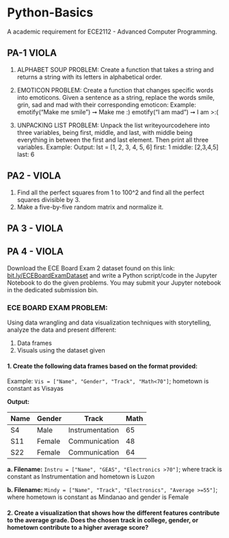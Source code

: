 # Python-Basics
A academic requirement for ECE2112 - Advanced Computer Programming.

## PA-1 VIOLA
1. ALPHABET SOUP PROBLEM: Create a function that takes a string and returns a string with its letters in alphabetical order.
2. EMOTICON PROBLEM: Create a function that changes specific words into emoticons. Given a sentence as a string, replace the words smile, grin, sad and mad with their corresponding emoticon: 
Example: 
emotify(“Make me smile”) ➞ Make me :) 
emotify(“I am mad”) ➞ I am >:(

3. UNPACKING LIST PROBLEM: Unpack the list writeyourcodehere into three variables, being first,  middle, and last, with middle being everything in between the first and last element. Then print all three 
variables. 
Example: 
Output: 
lst = [1, 2, 3, 4, 5, 6] 
first: 1 
middle: [2,3,4,5] 
last: 6

## PA2 - VIOLA
1. Find all the perfect squares from 1 to 100^2 and find all the perfect squares divisible by 3.
2. Make a five-by-five random matrix and normalize it.

## PA 3 - VIOLA

## PA 4 - VIOLA
Download the ECE Board Exam 2 dataset found on this link: [bit.ly/ECEBoardExamDataset](bit.ly/ECEBoardExamDataset) and write a Python script/code in the Jupyter Notebook to do the given problems. You may submit your Jupyter notebook in the dedicated submission bin.

### ECE BOARD EXAM PROBLEM:
Using data wrangling and data visualization techniques with storytelling, analyze the data and present different:
1. Data frames
2. Visuals using the dataset given

#### 1. Create the following data frames based on the format provided:
Example: `Vis = ["Name", "Gender", "Track", "Math<70"]`; hometown is constant as Visayas

**Output:**

| Name | Gender | Track         | Math |
|------|--------|---------------|------|
| S4   | Male   | Instrumentation | 65   |
| S11  | Female | Communication  | 48   |
| S22  | Female | Communication  | 64   |

**a. Filename:** `Instru = ["Name", "GEAS", "Electronics >70"]`; where track is constant as Instrumentation and hometown is Luzon

**b. Filename:** `Mindy = ["Name", "Track", "Electronics", "Average >=55"]`; where hometown is constant as Mindanao and gender is Female

#### 2. Create a visualization that shows how the different features contribute to the average grade. Does the chosen track in college, gender, or hometown contribute to a higher average score?

